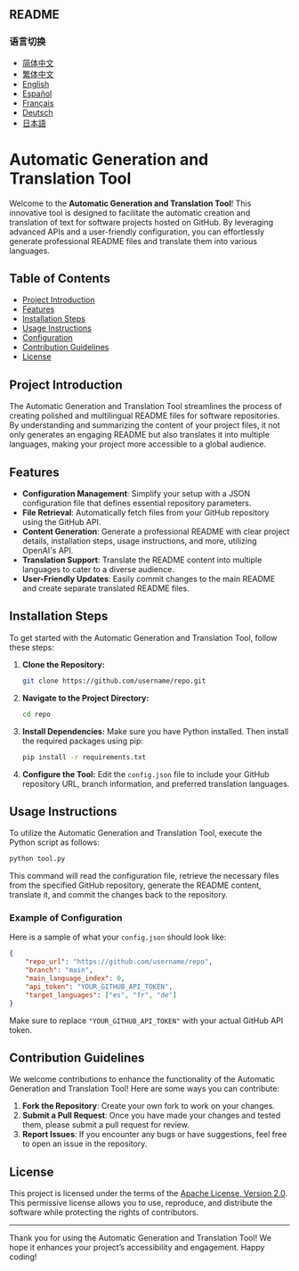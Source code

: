 ## README

### 语言切换
- [简体中文](README.md)
- [繁体中文](README_繁体中文.md)
- [English](README_English.md)
- [Español](README_Español.md)
- [Français](README_Français.md)
- [Deutsch](README_Deutsch.md)
- [日本語](README_日本語.md)

# Automatic Generation and Translation Tool

Welcome to the **Automatic Generation and Translation Tool**! This innovative tool is designed to facilitate the automatic creation and translation of text for software projects hosted on GitHub. By leveraging advanced APIs and a user-friendly configuration, you can effortlessly generate professional README files and translate them into various languages. 

## Table of Contents
- [Project Introduction](#project-introduction)
- [Features](#features)
- [Installation Steps](#installation-steps)
- [Usage Instructions](#usage-instructions)
- [Configuration](#configuration)
- [Contribution Guidelines](#contribution-guidelines)
- [License](#license)

## Project Introduction

The Automatic Generation and Translation Tool streamlines the process of creating polished and multilingual README files for software repositories. By understanding and summarizing the content of your project files, it not only generates an engaging README but also translates it into multiple languages, making your project more accessible to a global audience.

## Features

- **Configuration Management**: Simplify your setup with a JSON configuration file that defines essential repository parameters.
- **File Retrieval**: Automatically fetch files from your GitHub repository using the GitHub API.
- **Content Generation**: Generate a professional README with clear project details, installation steps, usage instructions, and more, utilizing OpenAI's API.
- **Translation Support**: Translate the README content into multiple languages to cater to a diverse audience.
- **User-Friendly Updates**: Easily commit changes to the main README and create separate translated README files.

## Installation Steps

To get started with the Automatic Generation and Translation Tool, follow these steps:

1. **Clone the Repository:**
   ```bash
   git clone https://github.com/username/repo.git
   ```

2. **Navigate to the Project Directory:**
   ```bash
   cd repo
   ```

3. **Install Dependencies:**
   Make sure you have Python installed. Then install the required packages using pip:
   ```bash
   pip install -r requirements.txt
   ```

4. **Configure the Tool:**
   Edit the `config.json` file to include your GitHub repository URL, branch information, and preferred translation languages.

## Usage Instructions

To utilize the Automatic Generation and Translation Tool, execute the Python script as follows:

```bash
python tool.py
```

This command will read the configuration file, retrieve the necessary files from the specified GitHub repository, generate the README content, translate it, and commit the changes back to the repository.

### Example of Configuration

Here is a sample of what your `config.json` should look like:

```json
{
    "repo_url": "https://github.com/username/repo",
    "branch": "main",
    "main_language_index": 0,
    "api_token": "YOUR_GITHUB_API_TOKEN",
    "target_languages": ["es", "fr", "de"]
}
```

Make sure to replace `"YOUR_GITHUB_API_TOKEN"` with your actual GitHub API token.

## Contribution Guidelines

We welcome contributions to enhance the functionality of the Automatic Generation and Translation Tool! Here are some ways you can contribute:

1. **Fork the Repository**: Create your own fork to work on your changes.
2. **Submit a Pull Request**: Once you have made your changes and tested them, please submit a pull request for review.
3. **Report Issues**: If you encounter any bugs or have suggestions, feel free to open an issue in the repository.

## License

This project is licensed under the terms of the [Apache License, Version 2.0](https://www.apache.org/licenses/LICENSE-2.0). This permissive license allows you to use, reproduce, and distribute the software while protecting the rights of contributors.

---

Thank you for using the Automatic Generation and Translation Tool! We hope it enhances your project’s accessibility and engagement. Happy coding!